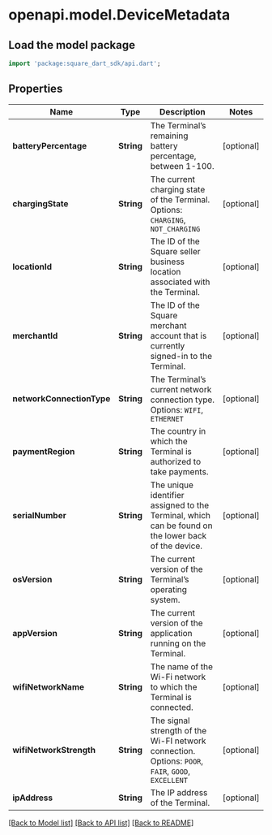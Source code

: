 # openapi.model.DeviceMetadata

## Load the model package
```dart
import 'package:square_dart_sdk/api.dart';
```

## Properties
Name | Type | Description | Notes
------------ | ------------- | ------------- | -------------
**batteryPercentage** | **String** | The Terminal’s remaining battery percentage, between 1-100. | [optional] 
**chargingState** | **String** | The current charging state of the Terminal. Options: `CHARGING`, `NOT_CHARGING` | [optional] 
**locationId** | **String** | The ID of the Square seller business location associated with the Terminal. | [optional] 
**merchantId** | **String** | The ID of the Square merchant account that is currently signed-in to the Terminal. | [optional] 
**networkConnectionType** | **String** | The Terminal’s current network connection type. Options: `WIFI`, `ETHERNET` | [optional] 
**paymentRegion** | **String** | The country in which the Terminal is authorized to take payments. | [optional] 
**serialNumber** | **String** | The unique identifier assigned to the Terminal, which can be found on the lower back of the device. | [optional] 
**osVersion** | **String** | The current version of the Terminal’s operating system. | [optional] 
**appVersion** | **String** | The current version of the application running on the Terminal. | [optional] 
**wifiNetworkName** | **String** | The name of the Wi-Fi network to which the Terminal is connected. | [optional] 
**wifiNetworkStrength** | **String** | The signal strength of the Wi-FI network connection. Options: `POOR`, `FAIR`, `GOOD`, `EXCELLENT` | [optional] 
**ipAddress** | **String** | The IP address of the Terminal. | [optional] 

[[Back to Model list]](../README.md#documentation-for-models) [[Back to API list]](../README.md#documentation-for-api-endpoints) [[Back to README]](../README.md)


